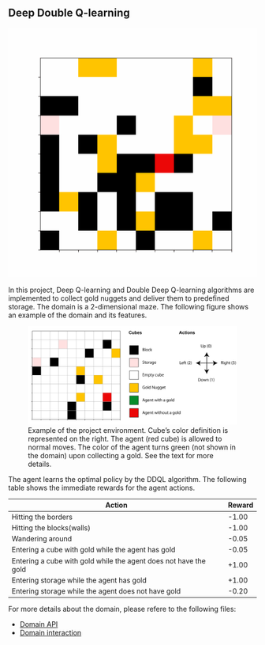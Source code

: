 ## Deep Double Q-learning

![DQlearning Demo](figures/animation_20201003101019.gif)


In this project, Deep Q-learning and Double Deep Q-learning algorithms are implemented to collect gold nuggets and deliver them to predefined storage. The domain is a 2-dimensional maze. The following figure shows an example of the domain and its features.


<figure class="image">
  <img src="figures/domain_example.png" alt="figures/domain_example.png" width="600">
  <figcaption>Example of the project environment. Cube’s color definition is represented on the right. The agent (red cube) is allowed to normal moves. The color of the agent turns green (not shown in the domain) upon collecting a gold. See the text for more details.</figcaption>
</figure>

The agent learns the optimal policy by the DDQL algorithm. The following table shows the immediate rewards for the agent actions. 


|                             Action                                |  Reward | 
| ----------------------------------------------------------------- | ------- |
| Hitting the borders                                               |   -1.00 |
| Hitting the blocks(walls)                                         |   -1.00 |
| Wandering around                                                  |   -0.05 |
| Entering a cube with gold while the agent has gold                |   -0.05 |
| Entering a cube with gold while the agent does not have the gold  |   +1.00 |
| Entering storage while the agent has gold                         |   +1.00 |
| Entering storage while the agent does not have gold               |   -0.20 |

For more details about the domain, please refere to the following files:
- [Domain API](domain.py)
- [Domain interaction](domain_prep.ipynb)
